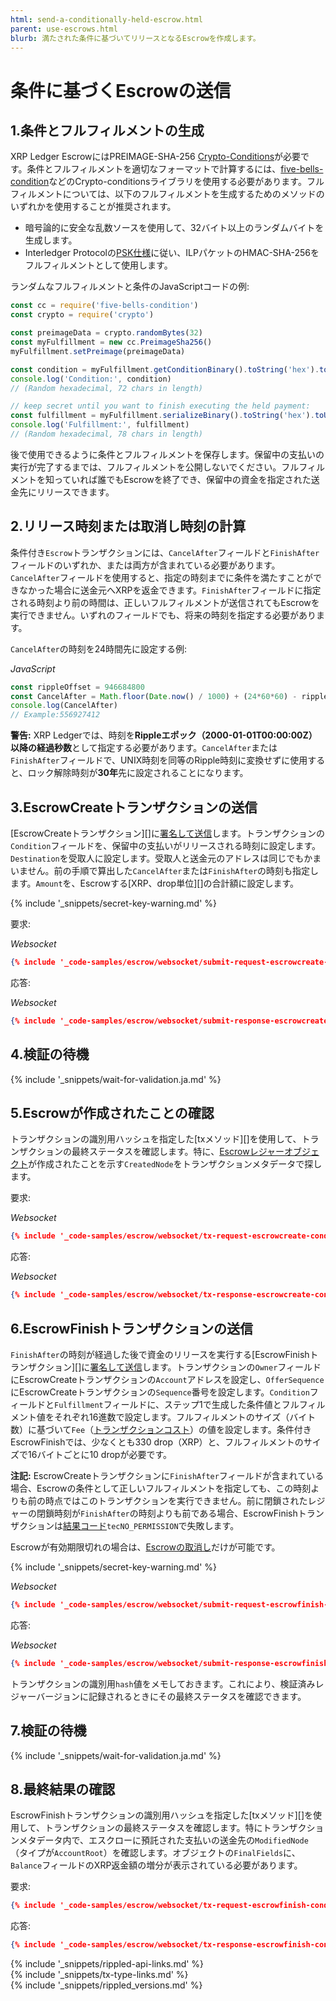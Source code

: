 ```yaml
---
html: send-a-conditionally-held-escrow.html
parent: use-escrows.html
blurb: 満たされた条件に基づいてリリースとなるEscrowを作成します。
---
```

# 条件に基づくEscrowの送信

## 1.条件とフルフィルメントの生成

XRP Ledger EscrowにはPREIMAGE-SHA-256 [Crypto-Conditions](https://tools.ietf.org/html/draft-thomas-crypto-conditions-03)が必要です。条件とフルフィルメントを適切なフォーマットで計算するには、[five-bells-condition](https://github.com/interledgerjs/five-bells-condition)などのCrypto-conditionsライブラリを使用する必要があります。フルフィルメントについては、以下のフルフィルメントを生成するためのメソッドのいずれかを使用することが推奨されます。

- 暗号論的に安全な乱数ソースを使用して、32バイト以上のランダムバイトを生成します。
- Interledger Protocolの[PSK仕様](https://github.com/interledger/rfcs/blob/master/deprecated/0016-pre-shared-key/0016-pre-shared-key.md)に従い、ILPパケットのHMAC-SHA-256をフルフィルメントとして使用します。

ランダムなフルフィルメントと条件のJavaScriptコードの例:

```js
const cc = require('five-bells-condition')
const crypto = require('crypto')

const preimageData = crypto.randomBytes(32)
const myFulfillment = new cc.PreimageSha256()
myFulfillment.setPreimage(preimageData)

const condition = myFulfillment.getConditionBinary().toString('hex').toUpperCase()
console.log('Condition:', condition)
// (Random hexadecimal, 72 chars in length)

// keep secret until you want to finish executing the held payment:
const fulfillment = myFulfillment.serializeBinary().toString('hex').toUpperCase()
console.log('Fulfillment:', fulfillment)
// (Random hexadecimal, 78 chars in length)
```

後で使用できるように条件とフルフィルメントを保存します。保留中の支払いの実行が完了するまでは、フルフィルメントを公開しないでください。フルフィルメントを知っていれば誰でもEscrowを終了でき、保留中の資金を指定された送金先にリリースできます。


## 2.リリース時刻または取消し時刻の計算

条件付き`Escrow`トランザクションには、`CancelAfter`フィールドと`FinishAfter`フィールドのいずれか、または両方が含まれている必要があります。`CancelAfter`フィールドを使用すると、指定の時刻までに条件を満たすことができなかった場合に送金元へXRPを返金できます。`FinishAfter`フィールドに指定される時刻より前の時間は、正しいフルフィルメントが送信されてもEscrowを実行できません。いずれのフィールドでも、将来の時刻を指定する必要があります。

`CancelAfter`の時刻を24時間先に設定する例:

<!-- MULTICODE_BLOCK_START -->

_JavaScript_

```js
const rippleOffset = 946684800
const CancelAfter = Math.floor(Date.now() / 1000) + (24*60*60) - rippleOffset
console.log(CancelAfter)
// Example:556927412
```

<!--{# Striking Python example for now since we don't have full examples
_Python 2/3_

```python
from time import time
ripple_offset = 946684800
cancel_after = int(time()) + (24*60*60) - 946684800
print(cancel_after)
# Example: 556927412
```

#}-->

<!-- MULTICODE_BLOCK_END -->

**警告:** XRP Ledgerでは、時刻を**Rippleエポック（2000-01-01T00:00:00Z）以降の経過秒数**として指定する必要があります。`CancelAfter`または`FinishAfter`フィールドで、UNIX時刻を同等のRipple時刻に変換せずに使用すると、ロック解除時刻が**30年**先に設定されることになります。

## 3.EscrowCreateトランザクションの送信

[EscrowCreateトランザクション][]に[署名して送信](transaction-basics.html#トランザクションへの署名とトランザクションの送信)します。トランザクションの`Condition`フィールドを、保留中の支払いがリリースされる時刻に設定します。`Destination`を受取人に設定します。受取人と送金元のアドレスは同じでもかまいません。前の手順で算出した`CancelAfter`または`FinishAfter`の時刻も指定します。`Amount`を、Escrowする[XRP、drop単位][]の合計額に設定します。

{% include '_snippets/secret-key-warning.md' %} <!--#{ fix md highlighting_ #}-->

要求:

<!-- MULTICODE_BLOCK_START -->

*Websocket*

```json
{% include '_code-samples/escrow/websocket/submit-request-escrowcreate-condition.json' %}
```

<!-- MULTICODE_BLOCK_END -->

応答:

<!-- MULTICODE_BLOCK_START -->

*Websocket*

```json
{% include '_code-samples/escrow/websocket/submit-response-escrowcreate-condition.json' %}
```

<!-- MULTICODE_BLOCK_END -->

## 4.検証の待機

{% include '_snippets/wait-for-validation.ja.md' %} <!--#{ fix md highlighting_ #}-->

## 5.Escrowが作成されたことの確認

トランザクションの識別用ハッシュを指定した[txメソッド][]を使用して、トランザクションの最終ステータスを確認します。特に、[Escrowレジャーオブジェクト](escrow.html)が作成されたことを示す`CreatedNode`をトランザクションメタデータで探します。

要求:

<!-- MULTICODE_BLOCK_START -->

*Websocket*

```json
{% include '_code-samples/escrow/websocket/tx-request-escrowcreate-condition.json' %}
```

<!-- MULTICODE_BLOCK_END -->

応答:

<!-- MULTICODE_BLOCK_START -->

*Websocket*

```json
{% include '_code-samples/escrow/websocket/tx-response-escrowcreate-condition.json' %}
```

<!-- MULTICODE_BLOCK_END -->

## 6.EscrowFinishトランザクションの送信

`FinishAfter`の時刻が経過した後で資金のリリースを実行する[EscrowFinishトランザクション][]に[署名して送信](transaction-basics.html#トランザクションへの署名とトランザクションの送信)します。トランザクションの`Owner`フィールドにEscrowCreateトランザクションの`Account`アドレスを設定し、`OfferSequence` にEscrowCreateトランザクションの`Sequence`番号を設定します。`Condition`フィールドと`Fulfillment`フィールドに、ステップ1で生成した条件値とフルフィルメント値をそれぞれ16進数で設定します。フルフィルメントのサイズ（バイト数）に基づいて`Fee`（[トランザクションコスト](transaction-cost.html)）の値を設定します。条件付きEscrowFinishでは、少なくとも330 drop（XRP）と、フルフィルメントのサイズで16バイトごとに10 dropが必要です。

**注記:** EscrowCreateトランザクションに`FinishAfter`フィールドが含まれている場合、Escrowの条件として正しいフルフィルメントを指定しても、この時刻よりも前の時点ではこのトランザクションを実行できません。前に閉鎖されたレジャーの閉鎖時刻が`FinishAfter`の時刻よりも前である場合、EscrowFinishトランザクションは[結果コード](transaction-results.html)`tecNO_PERMISSION`で失敗します。

Escrowが有効期限切れの場合は、[Escrowの取消し](cancel-an-expired-escrow.html)だけが可能です。

{% include '_snippets/secret-key-warning.md' %} <!--#{ fix md highlighting_ #}-->

<!-- MULTICODE_BLOCK_START -->

_Websocket_

```json
{% include '_code-samples/escrow/websocket/submit-request-escrowfinish-condition.json' %}
```

<!-- MULTICODE_BLOCK_END -->

応答:

<!-- MULTICODE_BLOCK_START -->

_Websocket_

```json
{% include '_code-samples/escrow/websocket/submit-response-escrowfinish-condition.json' %}
```

<!-- MULTICODE_BLOCK_END -->

トランザクションの識別用`hash`値をメモしておきます。これにより、検証済みレジャーバージョンに記録されるときにその最終ステータスを確認できます。

## 7.検証の待機

{% include '_snippets/wait-for-validation.ja.md' %} <!--#{ fix md highlighting_ #}-->

## 8.最終結果の確認

EscrowFinishトランザクションの識別用ハッシュを指定した[txメソッド][]を使用して、トランザクションの最終ステータスを確認します。特にトランザクションメタデータ内で、エスクローに預託された支払いの送金先の`ModifiedNode`（タイプが`AccountRoot`）を確認します。オブジェクトの`FinalFields`に、`Balance`フィールドのXRP返金額の増分が表示されている必要があります。

要求:

```json
{% include '_code-samples/escrow/websocket/tx-request-escrowfinish-condition.json' %}
```

応答:

```json
{% include '_code-samples/escrow/websocket/tx-response-escrowfinish-condition.json' %}
```


<!--{# common link defs #}-->
{% include '_snippets/rippled-api-links.md' %}			
{% include '_snippets/tx-type-links.md' %}			
{% include '_snippets/rippled_versions.md' %}
